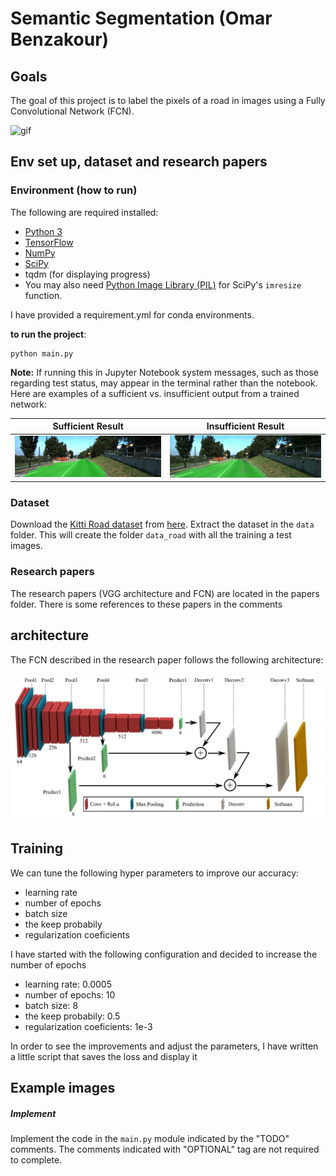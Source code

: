 # Semantic Segmentation (Omar Benzakour)

## Goals

The goal of this project is to label the pixels of a road in images using a Fully Convolutional Network (FCN).

![gif](images/road.gif)


## Env set up, dataset and research papers
### Environment (how to run)

The following are required installed:

 - [Python 3](https://www.python.org/)
 - [TensorFlow](https://www.tensorflow.org/)
 - [NumPy](http://www.numpy.org/)
 - [SciPy](https://www.scipy.org/)
 - tqdm (for displaying progress)
 - You may also need [Python Image Library (PIL)](https://pillow.readthedocs.io/) for SciPy's `imresize` function.

I have provided a requirement.yml for conda environments.

**to run the project**:
```
python main.py
```
**Note:** If running this in Jupyter Notebook system messages, such as those regarding test status, may appear in the terminal rather than the notebook.
Here are examples of a sufficient vs. insufficient output from a trained network:

Sufficient Result          |  Insufficient Result
:-------------------------:|:-------------------------:
![Sufficient](./examples/sufficient_result.png)  |  ![Insufficient](./examples/insufficient_result.png)

### Dataset
Download the [Kitti Road dataset](http://www.cvlibs.net/datasets/kitti/eval_road.php) from [here](http://www.cvlibs.net/download.php?file=data_road.zip).  Extract the dataset in the `data` folder.  This will create the folder `data_road` with all the training a test images.

### Research papers 

The research papers (VGG architecture and FCN) are located in the papers folder. There is some references to these papers in the comments


## architecture

The FCN described in the research paper follows the following architecture:


![architecture](report_resources/images/fcn_arch_vgg16.png)


## Training


We can tune the following hyper parameters to improve our accuracy:

 - learning rate
 - number of epochs
 - batch size
 - the keep probabily
 - regularization coeficients

 
I have started with the following configuration and decided to increase the number of epochs

 - learning rate: 0.0005
 - number of epochs: 10
 - batch size: 8
 - the keep probabily: 0.5
 - regularization coeficients: 1e-3


In order to see the improvements and adjust the parameters, I have written a little script that saves the loss and display it
 

## Example images

##### Implement
Implement the code in the `main.py` module indicated by the "TODO" comments.
The comments indicated with "OPTIONAL" tag are not required to complete.
